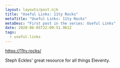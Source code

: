 ```yaml
---
layout: layouts/post.njk
title: "Useful Links: 11ty Rocks"
metaTitle: "Useful Links: 11ty Rocks"
metaDesc: "First post in the series: Useful Links"
date: 2020-06-05T22:09:51.961Z
tags:
  - useful-links
---
```

<https://11ty.rocks/>

Steph Eckles' great resource for all things Eleventy.